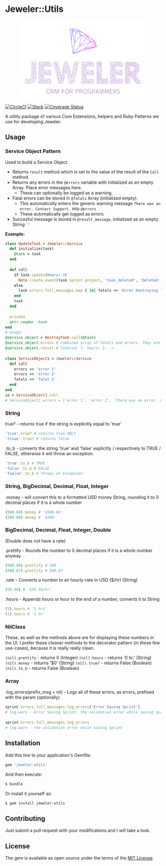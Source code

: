 # Jeweler::Utils

<p align="center">
<a href="http://staging.jewelercrm.io"><img width="400" src="https://raw.githubusercontent.com/vaskaloidis/jeweler/master/app/assets/images/jeweler-logo-full-alternate.png"></a>

[![CircleCI](https://circleci.com/gh/vaskaloidis/jeweler-utils.svg?style=svg)](https://circleci.com/gh/vaskaloidis/jeweler-utils)
[![Slack](https://img.shields.io/badge/discuss-Slack-brightgreen.svg)](https://bluehelmet.slack.com)
[![Coverage Status](https://coveralls.io/repos/github/vaskaloidis/jeweler/badge.svg?branch=master)](https://coveralls.io/github/vaskaloidis/jeweler?branch=master)
</p>

A utility package of various Core Extensions, helpers and Ruby Patterns we use for developing Jeweler. 

## Usage

### Service Object Pattern
Used to build a Service Object.

- Returns `result` method which is set to the value of the result of the `Call` method
- Returns any errors in the `@errors` variable with initialized as an empty Array. Place error messages here.
  - These can optionally be logged as a warning.
- Fatal errors can be stored in `@fatals` Array (initialized empty).
   - This automatically enters the generic warning message `There was an error. Contact Support.` into `@errors`
   - These automatically get logged as errors.
- Succesful message is stored in `@result_message`, initialized as an empty String `''`

**Example:**

```ruby
class UpdateTask < Jeweler::Service
  def initialize(task)
    @task = task
  end

  def call
    if task.update(hours: 4)
      Note.create_event(task.sprint.project, 'task_deleted', 'Deleted: ' + task.description)
    else
      task.errors.full_messages.map { |e| fatals << 'Error Destroying Task: ' + e }
    end
    task
  end

  private
  attr_reader :task
end
# Usage:
@service_object = DestroyTask.call(@task)
@service_object.errors # Combined array of fatals and errors. They are logged differently by Jeweler::Service though
@service_object.result # Task<id: 7, hours: 3...>

class ServiceObject1 < Jeweler::Service
  def call
    errors << 'error 1'
    errors << 'error 2'
    fatals << 'fatal 1'
  end
end
so = ServiceObject1.call
# ServiceObject1.errors = ['error 1', 'error 2', 'There was an error. Contact Support.']
```


### String
true? - returns true if the string is explicitly equal to 'true'
```ruby
'true'.true? # returns true ONLY
'truue'.true? # returns false
```
.to_b - converts the string 'true' and 'false' explicitly / respectively to TRUE / FALSE, otherwise it will throw an exception.
```ruby
'true'.to_b # TRUE
'false'.to_b # FALSE
'faalse'.to_b # Throws an Exception
```

### String, BigDecimal, Decimal, Float, Integer

.money - will convert this to a formatted USD money String, rounding it to 0 decimal places if it is a whole number
```ruby
(500.84).money # '$500.84'
(500.00).money # '$500'
```

### BigDecimal, Decimal, Float, Integer, Double
(Double does not have a rate)

.prettify - Rounds the number to 0 decimal places if it is a whole number anyway
```ruby
(500.00).prettify # 500
(500.87).prettify # 500.87
```

.rate - Converts a number to an hourly-rate in USD ($/hr) (String)
```ruby
(55.50) # '$55.50/hr'
```

.hours - Appends hours or hour to the end of a number, converts it to String
```ruby
(5).hours # '5 hrs'
(1).hours # '1 hr'
```

### NilClass
These, as well as the methods above are for displaying these numbers in the UI. I prefer these cleaner methods to the decorator pattern (in these few use-cases), because it is really really clean.

`(nil).prettify` - returns 0 (Integer)
`(nil).hours` - returns '0 hr.' (String)
`(nil).money` - returns '$0' (String)
`(nil).true?` - returns False (Boolean)
`(nil).to_b` - returns False (Boolean)

### Array
.log_errors(prefix_msg = nil) - Logs all of these errors, as errors, prefixed with the param (optionally)

```ruby
sprint.errors.full_messages.log_errors('Error Saving Sprint')
# log.warn - Error Saving Sprint: the validation error while saving sprint

sprint.errors.full_messages.log_errors
# log.warn - the validation error while saving sprint

```


## Installation
Add this line to your application's Gemfile:

```ruby
gem 'jeweler-utils'
```

And then execute:
```bash
$ bundle
```

Or install it yourself as:
```bash
$ gem install jeweler-utils
```

## Contributing
Just submit a pull request with your modifications and I will take a look.

## License
The gem is available as open source under the terms of the [MIT License](https://opensource.org/licenses/MIT).
